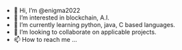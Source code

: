 - 👋 Hi, I’m @enigma2022
- 👀 I’m interested in blockchain, A.I.
- 🌱 I’m currently learning python, java, C based languages.
- 💞️ I’m looking to collaborate on applicable projects.
- 📫 How to reach me ...

<!---
enigma2022/enigma2022 is a ✨ special ✨ repository because its `README.md` (this file) appears on your GitHub profile.
You can click the Preview link to take a look at your changes.
--->
